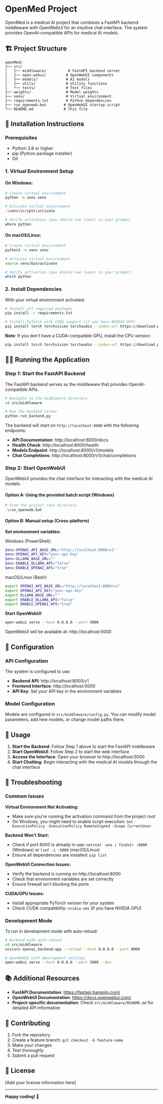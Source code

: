 # OpenMed Project

OpenMed is a medical AI project that combines a FastAPI backend middleware with OpenWebUI for an intuitive chat interface. The system provides OpenAI-compatible APIs for medical AI models.

## 🏗️ Project Structure

```
openMed/
├── src/
│   ├── middleware/          # FastAPI backend server
│   ├── open-webui/         # OpenWebUI components
│   ├── models/             # AI models
│   ├── utils/              # Utility functions
│   └── tests/              # Test files
├── weights/                # Model weights
├── venv/                   # Virtual environment
├── requirements.txt        # Python dependencies
├── run_openweb.bat        # OpenWebUI startup script
└── README.md              # This file
```

## 🚀 Installation Instructions

### Prerequisites

- Python 3.8 or higher
- pip (Python package installer)
- Git

### 1. Virtual Environment Setup

#### On Windows:
```bash
# Create virtual environment
python -m venv venv

# Activate virtual environment
.\venv\Scripts\activate

# Verify activation (you should see (venv) in your prompt)
where python
```

#### On macOS/Linux:
```bash
# Create virtual environment
python3 -m venv venv

# Activate virtual environment
source venv/bin/activate

# Verify activation (you should see (venv) in your prompt)
which python
```

### 2. Install Dependencies

With your virtual environment activated:

```bash
# Install all required packages
pip install -r requirements.txt

# Install PyTorch with CUDA support (if you have NVIDIA GPU)
pip install torch torchvision torchaudio --index-url https://download.pytorch.org/whl/cu121
```

**Note**: If you don't have a CUDA-compatible GPU, install the CPU version:
```bash
pip install torch torchvision torchaudio --index-url https://download.pytorch.org/whl/cpu
```

## 🏃‍♂️ Running the Application

### Step 1: Start the FastAPI Backend

The FastAPI backend serves as the middleware that provides OpenAI-compatible APIs.

```bash
# Navigate to the middleware directory
cd src/middleware

# Run the backend server
python run_backend.py
```

The backend will start on `http://localhost:8000` with the following endpoints:
- **API Documentation**: http://localhost:8000/docs
- **Health Check**: http://localhost:8000/health
- **Models Endpoint**: http://localhost:8000/v1/models
- **Chat Completions**: http://localhost:8000/v1/chat/completions

### Step 2: Start OpenWebUI

OpenWebUI provides the chat interface for interacting with the medical AI models.

#### Option A: Using the provided batch script (Windows)
```bash
# From the project root directory
.\run_openweb.bat
```

#### Option B: Manual setup (Cross-platform)

**Set environment variables:**

Windows (PowerShell):
```powershell
$env:OPENAI_API_BASE_URL="http://localhost:8000/v1"
$env:OPENAI_API_KEY="your-api-key"
$env:OLLAMA_BASE_URL=""
$env:ENABLE_OLLAMA_API="false"
$env:ENABLE_OPENAI_API="true"
```

macOS/Linux (Bash):
```bash
export OPENAI_API_BASE_URL="http://localhost:8000/v1"
export OPENAI_API_KEY="your-api-key"
export OLLAMA_BASE_URL=""
export ENABLE_OLLAMA_API="false"
export ENABLE_OPENAI_API="true"
```

**Start OpenWebUI:**
```bash
open-webui serve --host 0.0.0.0 --port 5000
```

OpenWebUI will be available at: http://localhost:5000

## 🔧 Configuration

### API Configuration

The system is configured to use:
- **Backend API**: http://localhost:8000/v1
- **Frontend Interface**: http://localhost:5000
- **API Key**: Set your API key in the environment variables

### Model Configuration

Models are configured in `src/middleware/config.py`. You can modify model parameters, add new models, or change model paths there.

## 📝 Usage

1. **Start the Backend**: Follow Step 1 above to start the FastAPI middleware
2. **Start OpenWebUI**: Follow Step 2 to start the web interface
3. **Access the Interface**: Open your browser to http://localhost:5000
4. **Start Chatting**: Begin interacting with the medical AI models through the chat interface

## 🐛 Troubleshooting

### Common Issues

**Virtual Environment Not Activating:**
- Make sure you're running the activation command from the project root
- On Windows, you might need to enable script execution: `Set-ExecutionPolicy -ExecutionPolicy RemoteSigned -Scope CurrentUser`

**Backend Won't Start:**
- Check if port 8000 is already in use: `netstat -ano | findstr :8000` (Windows) or `lsof -i :8000` (macOS/Linux)
- Ensure all dependencies are installed: `pip list`

**OpenWebUI Connection Issues:**
- Verify the backend is running on http://localhost:8000
- Check that environment variables are set correctly
- Ensure firewall isn't blocking the ports

**CUDA/GPU Issues:**
- Install appropriate PyTorch version for your system
- Check CUDA compatibility: `nvidia-smi` (if you have NVIDIA GPU)

### Development Mode

To run in development mode with auto-reload:

```bash
# Backend with auto-reload
cd src/middleware
uvicorn openai_backend:app --reload --host 0.0.0.0 --port 8000

# OpenWebUI with development settings
open-webui serve --host 0.0.0.0 --port 5000 --dev
```

## 📚 Additional Resources

- **FastAPI Documentation**: https://fastapi.tiangolo.com/
- **OpenWebUI Documentation**: https://docs.openwebui.com/
- **Project-specific documentation**: Check `src/middleware/README.md` for detailed API information

## 🤝 Contributing

1. Fork the repository
2. Create a feature branch: `git checkout -b feature-name`
3. Make your changes
4. Test thoroughly
5. Submit a pull request

## 📄 License

[Add your license information here]

---

**Happy coding! 🚀** 